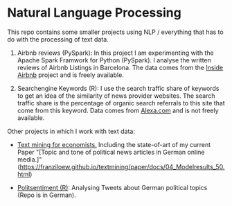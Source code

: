 # Natural Language Processing 

This repo contains some smaller projects using NLP / everything that has to do with the processing of text data.

1. Airbnb reviews (PySpark): In this project I am experimenting with the Apache Spark Framwork for Python (PySpark). I analyse the written reviews of Airbnb Listings in Barcelona. The data comes from the [Inside Airbnb](http://insideairbnb.com/get-the-data.html) project and is freely available. 

2. Searchengine Keywords (R): I use the search traffic share of keywords to get an idea of the similarity of news provider websites. The search traffic share is the percentage of organic search referrals to this site that come from this keyword. Data comes from [Alexa.com](https://www.alexa.com/) and is not freely available. 

Other projects in which I work with text data: 

* [Text mining for economists.](https://github.com/franziloew/textmining/tree/gh-pages) Including the state-of-art of my current Paper "[Topic and tone of political news articles in German online media.]"(https://franziloew.github.io/textmining/paper/docs/04_Modelresults_50.html) 

* [Politsentiment (R)](https://github.com/franziloew/politsentiment): Analysing Tweets about German political topics (Repo is in German). 